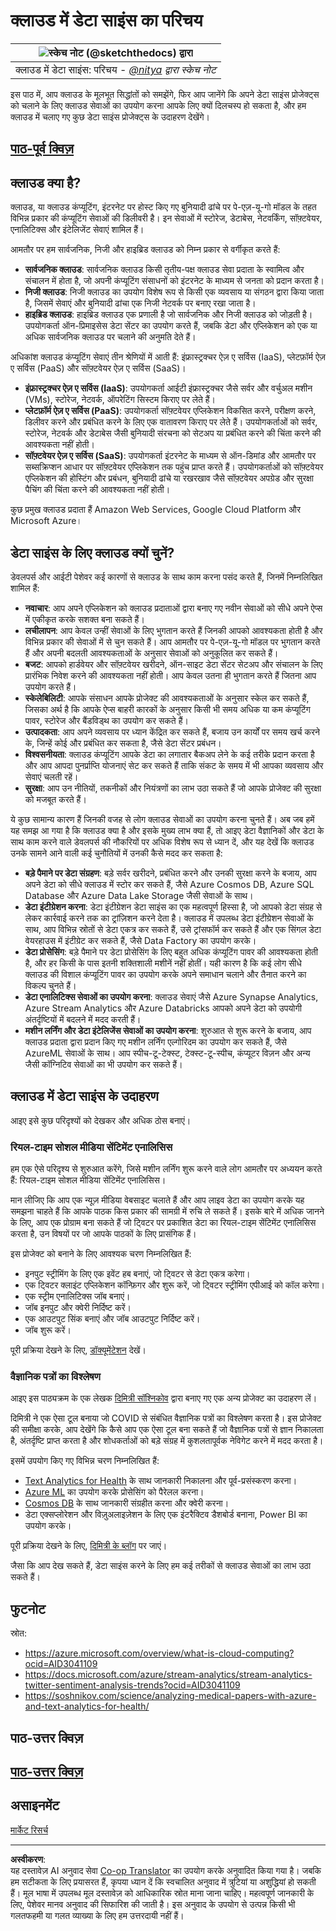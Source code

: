 <!--
CO_OP_TRANSLATOR_METADATA:
{
  "original_hash": "6a0556b17de4c8d1a9470b02247b01d4",
  "translation_date": "2025-09-04T14:52:21+00:00",
  "source_file": "5-Data-Science-In-Cloud/17-Introduction/README.md",
  "language_code": "hi"
}
-->
# क्लाउड में डेटा साइंस का परिचय

|![ स्केच नोट [(@sketchthedocs)](https://sketchthedocs.dev) द्वारा ](../../sketchnotes/17-DataScience-Cloud.png)|
|:---:|
| क्लाउड में डेटा साइंस: परिचय - _[@nitya](https://twitter.com/nitya) द्वारा स्केच नोट_ |

इस पाठ में, आप क्लाउड के मूलभूत सिद्धांतों को समझेंगे, फिर आप जानेंगे कि अपने डेटा साइंस प्रोजेक्ट्स को चलाने के लिए क्लाउड सेवाओं का उपयोग करना आपके लिए क्यों दिलचस्प हो सकता है, और हम क्लाउड में चलाए गए कुछ डेटा साइंस प्रोजेक्ट्स के उदाहरण देखेंगे। 

## [पाठ-पूर्व क्विज़](https://purple-hill-04aebfb03.1.azurestaticapps.net/quiz/32)

## क्लाउड क्या है?

क्लाउड, या क्लाउड कंप्यूटिंग, इंटरनेट पर होस्ट किए गए बुनियादी ढांचे पर पे-एज़-यू-गो मॉडल के तहत विभिन्न प्रकार की कंप्यूटिंग सेवाओं की डिलीवरी है। इन सेवाओं में स्टोरेज, डेटाबेस, नेटवर्किंग, सॉफ़्टवेयर, एनालिटिक्स और इंटेलिजेंट सेवाएं शामिल हैं। 

आमतौर पर हम सार्वजनिक, निजी और हाइब्रिड क्लाउड को निम्न प्रकार से वर्गीकृत करते हैं:

* **सार्वजनिक क्लाउड**: सार्वजनिक क्लाउड किसी तृतीय-पक्ष क्लाउड सेवा प्रदाता के स्वामित्व और संचालन में होता है, जो अपनी कंप्यूटिंग संसाधनों को इंटरनेट के माध्यम से जनता को प्रदान करता है।  
* **निजी क्लाउड**: निजी क्लाउड का उपयोग विशेष रूप से किसी एक व्यवसाय या संगठन द्वारा किया जाता है, जिसमें सेवाएं और बुनियादी ढांचा एक निजी नेटवर्क पर बनाए रखा जाता है।  
* **हाइब्रिड क्लाउड**: हाइब्रिड क्लाउड एक प्रणाली है जो सार्वजनिक और निजी क्लाउड को जोड़ती है। उपयोगकर्ता ऑन-प्रिमाइसेस डेटा सेंटर का उपयोग करते हैं, जबकि डेटा और एप्लिकेशन को एक या अधिक सार्वजनिक क्लाउड पर चलाने की अनुमति देते हैं।  

अधिकांश क्लाउड कंप्यूटिंग सेवाएं तीन श्रेणियों में आती हैं: इंफ्रास्ट्रक्चर ऐज़ ए सर्विस (IaaS), प्लेटफ़ॉर्म ऐज़ ए सर्विस (PaaS) और सॉफ़्टवेयर ऐज़ ए सर्विस (SaaS)।

* **इंफ्रास्ट्रक्चर ऐज़ ए सर्विस (IaaS)**: उपयोगकर्ता आईटी इंफ्रास्ट्रक्चर जैसे सर्वर और वर्चुअल मशीन (VMs), स्टोरेज, नेटवर्क, ऑपरेटिंग सिस्टम किराए पर लेते हैं।  
* **प्लेटफ़ॉर्म ऐज़ ए सर्विस (PaaS)**: उपयोगकर्ता सॉफ़्टवेयर एप्लिकेशन विकसित करने, परीक्षण करने, डिलीवर करने और प्रबंधित करने के लिए एक वातावरण किराए पर लेते हैं। उपयोगकर्ताओं को सर्वर, स्टोरेज, नेटवर्क और डेटाबेस जैसी बुनियादी संरचना को सेटअप या प्रबंधित करने की चिंता करने की आवश्यकता नहीं होती।  
* **सॉफ़्टवेयर ऐज़ ए सर्विस (SaaS)**: उपयोगकर्ता इंटरनेट के माध्यम से ऑन-डिमांड और आमतौर पर सब्सक्रिप्शन आधार पर सॉफ़्टवेयर एप्लिकेशन तक पहुंच प्राप्त करते हैं। उपयोगकर्ताओं को सॉफ़्टवेयर एप्लिकेशन की होस्टिंग और प्रबंधन, बुनियादी ढांचे या रखरखाव जैसे सॉफ़्टवेयर अपग्रेड और सुरक्षा पैचिंग की चिंता करने की आवश्यकता नहीं होती।  

कुछ प्रमुख क्लाउड प्रदाता हैं Amazon Web Services, Google Cloud Platform और Microsoft Azure।  

## डेटा साइंस के लिए क्लाउड क्यों चुनें?

डेवलपर्स और आईटी पेशेवर कई कारणों से क्लाउड के साथ काम करना पसंद करते हैं, जिनमें निम्नलिखित शामिल हैं:

* **नवाचार**: आप अपने एप्लिकेशन को क्लाउड प्रदाताओं द्वारा बनाए गए नवीन सेवाओं को सीधे अपने ऐप्स में एकीकृत करके सशक्त बना सकते हैं।  
* **लचीलापन**: आप केवल उन्हीं सेवाओं के लिए भुगतान करते हैं जिनकी आपको आवश्यकता होती है और विभिन्न प्रकार की सेवाओं में से चुन सकते हैं। आप आमतौर पर पे-एज़-यू-गो मॉडल पर भुगतान करते हैं और अपनी बदलती आवश्यकताओं के अनुसार सेवाओं को अनुकूलित कर सकते हैं।  
* **बजट**: आपको हार्डवेयर और सॉफ़्टवेयर खरीदने, ऑन-साइट डेटा सेंटर सेटअप और संचालन के लिए प्रारंभिक निवेश करने की आवश्यकता नहीं होती। आप केवल उतना ही भुगतान करते हैं जितना आप उपयोग करते हैं।  
* **स्केलेबिलिटी**: आपके संसाधन आपके प्रोजेक्ट की आवश्यकताओं के अनुसार स्केल कर सकते हैं, जिसका अर्थ है कि आपके ऐप्स बाहरी कारकों के अनुसार किसी भी समय अधिक या कम कंप्यूटिंग पावर, स्टोरेज और बैंडविड्थ का उपयोग कर सकते हैं।  
* **उत्पादकता**: आप अपने व्यवसाय पर ध्यान केंद्रित कर सकते हैं, बजाय उन कार्यों पर समय खर्च करने के, जिन्हें कोई और प्रबंधित कर सकता है, जैसे डेटा सेंटर प्रबंधन।  
* **विश्वसनीयता**: क्लाउड कंप्यूटिंग आपके डेटा का लगातार बैकअप लेने के कई तरीके प्रदान करता है और आप आपदा पुनर्प्राप्ति योजनाएं सेट कर सकते हैं ताकि संकट के समय में भी आपका व्यवसाय और सेवाएं चलती रहें।  
* **सुरक्षा**: आप उन नीतियों, तकनीकों और नियंत्रणों का लाभ उठा सकते हैं जो आपके प्रोजेक्ट की सुरक्षा को मजबूत करते हैं।  

ये कुछ सामान्य कारण हैं जिनकी वजह से लोग क्लाउड सेवाओं का उपयोग करना चुनते हैं। अब जब हमें यह समझ आ गया है कि क्लाउड क्या है और इसके मुख्य लाभ क्या हैं, तो आइए डेटा वैज्ञानिकों और डेटा के साथ काम करने वाले डेवलपर्स की नौकरियों पर अधिक विशेष रूप से ध्यान दें, और यह देखें कि क्लाउड उनके सामने आने वाली कई चुनौतियों में उनकी कैसे मदद कर सकता है:

* **बड़े पैमाने पर डेटा संग्रहण**: बड़े सर्वर खरीदने, प्रबंधित करने और उनकी सुरक्षा करने के बजाय, आप अपने डेटा को सीधे क्लाउड में स्टोर कर सकते हैं, जैसे Azure Cosmos DB, Azure SQL Database और Azure Data Lake Storage जैसी सेवाओं के साथ।  
* **डेटा इंटीग्रेशन करना**: डेटा इंटीग्रेशन डेटा साइंस का एक महत्वपूर्ण हिस्सा है, जो आपको डेटा संग्रह से लेकर कार्रवाई करने तक का ट्रांज़िशन करने देता है। क्लाउड में उपलब्ध डेटा इंटीग्रेशन सेवाओं के साथ, आप विभिन्न स्रोतों से डेटा एकत्र कर सकते हैं, उसे ट्रांसफॉर्म कर सकते हैं और एक सिंगल डेटा वेयरहाउस में इंटीग्रेट कर सकते हैं, जैसे Data Factory का उपयोग करके।  
* **डेटा प्रोसेसिंग**: बड़े पैमाने पर डेटा प्रोसेसिंग के लिए बहुत अधिक कंप्यूटिंग पावर की आवश्यकता होती है, और हर किसी के पास इतनी शक्तिशाली मशीनें नहीं होतीं। यही कारण है कि कई लोग सीधे क्लाउड की विशाल कंप्यूटिंग पावर का उपयोग करके अपने समाधान चलाने और तैनात करने का विकल्प चुनते हैं।  
* **डेटा एनालिटिक्स सेवाओं का उपयोग करना**: क्लाउड सेवाएं जैसे Azure Synapse Analytics, Azure Stream Analytics और Azure Databricks आपको अपने डेटा को उपयोगी अंतर्दृष्टियों में बदलने में मदद करती हैं।  
* **मशीन लर्निंग और डेटा इंटेलिजेंस सेवाओं का उपयोग करना**: शुरुआत से शुरू करने के बजाय, आप क्लाउड प्रदाता द्वारा प्रदान किए गए मशीन लर्निंग एल्गोरिदम का उपयोग कर सकते हैं, जैसे AzureML सेवाओं के साथ। आप स्पीच-टू-टेक्स्ट, टेक्स्ट-टू-स्पीच, कंप्यूटर विज़न और अन्य जैसी कॉग्निटिव सेवाओं का भी उपयोग कर सकते हैं।  

## क्लाउड में डेटा साइंस के उदाहरण

आइए इसे कुछ परिदृश्यों को देखकर और अधिक ठोस बनाएं।  

### रियल-टाइम सोशल मीडिया सेंटिमेंट एनालिसिस
हम एक ऐसे परिदृश्य से शुरुआत करेंगे, जिसे मशीन लर्निंग शुरू करने वाले लोग आमतौर पर अध्ययन करते हैं: रियल-टाइम सोशल मीडिया सेंटिमेंट एनालिसिस।  

मान लीजिए कि आप एक न्यूज़ मीडिया वेबसाइट चलाते हैं और आप लाइव डेटा का उपयोग करके यह समझना चाहते हैं कि आपके पाठक किस प्रकार की सामग्री में रुचि ले सकते हैं। इसके बारे में अधिक जानने के लिए, आप एक प्रोग्राम बना सकते हैं जो ट्विटर पर प्रकाशित डेटा का रियल-टाइम सेंटिमेंट एनालिसिस करता है, उन विषयों पर जो आपके पाठकों के लिए प्रासंगिक हैं।  

इस प्रोजेक्ट को बनाने के लिए आवश्यक चरण निम्नलिखित हैं:

* इनपुट स्ट्रीमिंग के लिए एक इवेंट हब बनाएं, जो ट्विटर से डेटा एकत्र करेगा।  
* एक ट्विटर क्लाइंट एप्लिकेशन कॉन्फ़िगर और शुरू करें, जो ट्विटर स्ट्रीमिंग एपीआई को कॉल करेगा।  
* एक स्ट्रीम एनालिटिक्स जॉब बनाएं।  
* जॉब इनपुट और क्वेरी निर्दिष्ट करें।  
* एक आउटपुट सिंक बनाएं और जॉब आउटपुट निर्दिष्ट करें।  
* जॉब शुरू करें।  

पूरी प्रक्रिया देखने के लिए, [डॉक्यूमेंटेशन](https://docs.microsoft.com/azure/stream-analytics/stream-analytics-twitter-sentiment-analysis-trends?WT.mc_id=academic-77958-bethanycheum&ocid=AID30411099) देखें।  

### वैज्ञानिक पत्रों का विश्लेषण
आइए इस पाठ्यक्रम के एक लेखक [दिमित्री सॉश्निकोव](http://soshnikov.com) द्वारा बनाए गए एक अन्य प्रोजेक्ट का उदाहरण लें।  

दिमित्री ने एक ऐसा टूल बनाया जो COVID से संबंधित वैज्ञानिक पत्रों का विश्लेषण करता है। इस प्रोजेक्ट की समीक्षा करके, आप देखेंगे कि कैसे आप एक ऐसा टूल बना सकते हैं जो वैज्ञानिक पत्रों से ज्ञान निकालता है, अंतर्दृष्टि प्राप्त करता है और शोधकर्ताओं को बड़े संग्रह में कुशलतापूर्वक नेविगेट करने में मदद करता है।  

इसमें उपयोग किए गए विभिन्न चरण निम्नलिखित हैं:  
* [Text Analytics for Health](https://docs.microsoft.com/azure/cognitive-services/text-analytics/how-tos/text-analytics-for-health?WT.mc_id=academic-77958-bethanycheum&ocid=AID3041109) के साथ जानकारी निकालना और पूर्व-प्रसंस्करण करना।  
* [Azure ML](https://azure.microsoft.com/services/machine-learning?WT.mc_id=academic-77958-bethanycheum&ocid=AID3041109) का उपयोग करके प्रोसेसिंग को पैरेलल करना।  
* [Cosmos DB](https://azure.microsoft.com/services/cosmos-db?WT.mc_id=academic-77958-bethanycheum&ocid=AID3041109) के साथ जानकारी संग्रहीत करना और क्वेरी करना।  
* डेटा एक्सप्लोरेशन और विज़ुअलाइज़ेशन के लिए एक इंटरैक्टिव डैशबोर्ड बनाना, Power BI का उपयोग करके।  

पूरी प्रक्रिया देखने के लिए, [दिमित्री के ब्लॉग](https://soshnikov.com/science/analyzing-medical-papers-with-azure-and-text-analytics-for-health/) पर जाएं।  

जैसा कि आप देख सकते हैं, डेटा साइंस करने के लिए हम कई तरीकों से क्लाउड सेवाओं का लाभ उठा सकते हैं।  

## फुटनोट

स्रोत:  
* https://azure.microsoft.com/overview/what-is-cloud-computing?ocid=AID3041109  
* https://docs.microsoft.com/azure/stream-analytics/stream-analytics-twitter-sentiment-analysis-trends?ocid=AID3041109  
* https://soshnikov.com/science/analyzing-medical-papers-with-azure-and-text-analytics-for-health/  

## पाठ-उत्तर क्विज़

## [पाठ-उत्तर क्विज़](https://ff-quizzes.netlify.app/en/ds/)

## असाइनमेंट

[मार्केट रिसर्च](assignment.md)  

---

**अस्वीकरण**:  
यह दस्तावेज़ AI अनुवाद सेवा [Co-op Translator](https://github.com/Azure/co-op-translator) का उपयोग करके अनुवादित किया गया है। जबकि हम सटीकता के लिए प्रयासरत हैं, कृपया ध्यान दें कि स्वचालित अनुवाद में त्रुटियां या अशुद्धियां हो सकती हैं। मूल भाषा में उपलब्ध मूल दस्तावेज़ को आधिकारिक स्रोत माना जाना चाहिए। महत्वपूर्ण जानकारी के लिए, पेशेवर मानव अनुवाद की सिफारिश की जाती है। इस अनुवाद के उपयोग से उत्पन्न किसी भी गलतफहमी या गलत व्याख्या के लिए हम उत्तरदायी नहीं हैं।